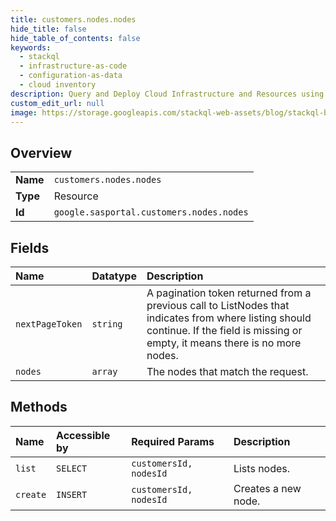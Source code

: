 ```yaml
---
title: customers.nodes.nodes
hide_title: false
hide_table_of_contents: false
keywords:
  - stackql
  - infrastructure-as-code
  - configuration-as-data
  - cloud inventory
description: Query and Deploy Cloud Infrastructure and Resources using SQL
custom_edit_url: null
image: https://storage.googleapis.com/stackql-web-assets/blog/stackql-blog-post-featured-image.png
---
```

  
    

## Overview
<table><tbody>
<tr><td><b>Name</b></td><td><code>customers.nodes.nodes</code></td></tr>
<tr><td><b>Type</b></td><td>Resource</td></tr>
<tr><td><b>Id</b></td><td><code>google.sasportal.customers.nodes.nodes</code></td></tr>
</tbody></table>

## Fields
| Name | Datatype | Description |
|:-----|:---------|:------------|
| `nextPageToken` | `string` | A pagination token returned from a previous call to ListNodes that indicates from where listing should continue. If the field is missing or empty, it means there is no more nodes. |
| `nodes` | `array` | The nodes that match the request. |
## Methods
| Name | Accessible by | Required Params | Description |
|:-----|:--------------|:----------------|:------------|
| `list` | `SELECT` | `customersId, nodesId` | Lists nodes. |
| `create` | `INSERT` | `customersId, nodesId` | Creates a new node. |
